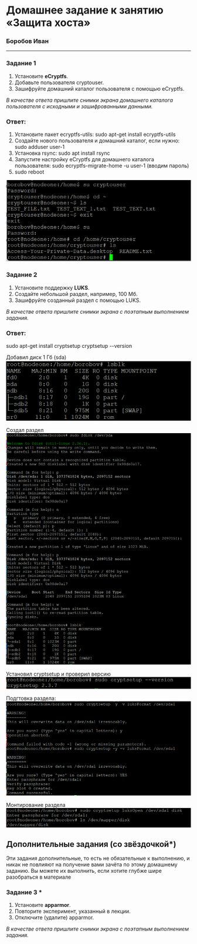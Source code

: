 # Домашнее задание к занятию  «Защита хоста»

### Боробов Иван

------

### Задание 1

1. Установите **eCryptfs**.
2. Добавьте пользователя cryptouser.
3. Зашифруйте домашний каталог пользователя с помощью eCryptfs.


*В качестве ответа  пришлите снимки экрана домашнего каталога пользователя с исходными и зашифрованными данными.*  

### Ответ:

1. Установите пакет ecryptfs-utils: sudo apt-get install ecryptfs-utils  
2. Создайте нового пользователя и домашний каталог, если нужно: sudo adduser user-1
3. Установка rsync: sudo apt install rsync
4. Запустите настройку eCryptfs для домашнего каталога пользователя: sudo ecryptfs-migrate-home -u user-1 (вводим пароль)  
5. sudo reboot  

![1-1](https://github.com/Borobov/05-Data-storage-and-transmission-systems-/blob/e74179fc19afb809c3b47e6ef7bced1cd5237630/IMG-13-02/1.png)

### Задание 2

1. Установите поддержку **LUKS**.
2. Создайте небольшой раздел, например, 100 Мб.
3. Зашифруйте созданный раздел с помощью LUKS.

*В качестве ответа пришлите снимки экрана с поэтапным выполнением задания.*

### Ответ:

sudo apt-get install cryptsetup
cryptsetup --version

Добавил диск 1 Гб (sda)
![2-2](https://github.com/Borobov/05-Data-storage-and-transmission-systems-/blob/e74179fc19afb809c3b47e6ef7bced1cd5237630/IMG-13-02/2.png)

Создал раздел
![2-3](https://github.com/Borobov/05-Data-storage-and-transmission-systems-/blob/e74179fc19afb809c3b47e6ef7bced1cd5237630/IMG-13-02/3.png)

Установил cryptsetup и проверил версию
![2-4](https://github.com/Borobov/05-Data-storage-and-transmission-systems-/blob/e74179fc19afb809c3b47e6ef7bced1cd5237630/IMG-13-02/4.png)

Подгтовка раздела:
![2-5](https://github.com/Borobov/05-Data-storage-and-transmission-systems-/blob/e74179fc19afb809c3b47e6ef7bced1cd5237630/IMG-13-02/5.png)

Монтирование раздела
![2-6](https://github.com/Borobov/05-Data-storage-and-transmission-systems-/blob/e74179fc19afb809c3b47e6ef7bced1cd5237630/IMG-13-02/6.png)




## Дополнительные задания (со звёздочкой*)

Эти задания дополнительные, то есть не обязательные к выполнению, и никак не повлияют на получение вами зачёта по этому домашнему заданию. Вы можете их выполнить, если хотите глубже шире разобраться в материале

### Задание 3 *

1. Установите **apparmor**.
2. Повторите эксперимент, указанный в лекции.
3. Отключите (удалите) apparmor.


*В качестве ответа пришлите снимки экрана с поэтапным выполнением задания.*



